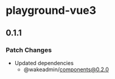 # playground-vue3

## 0.1.1

### Patch Changes

- Updated dependencies
  - @wakeadmin/components@0.2.0
